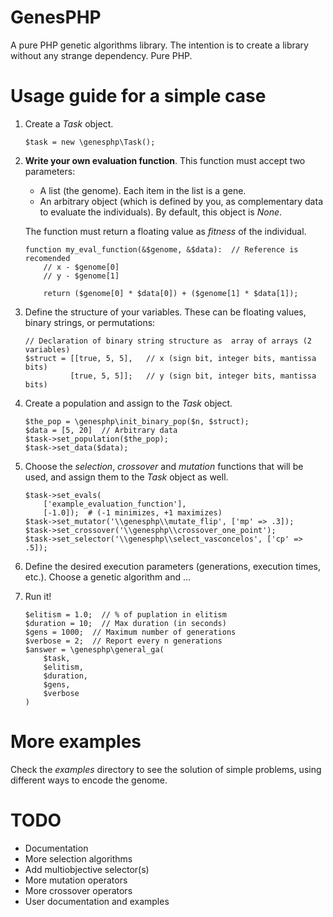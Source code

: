 # GenesPHP

A pure PHP genetic algorithms library. The intention is to create a library
without any strange dependency. Pure PHP.

# Usage guide for a simple case

1. Create a *Task* object.

    ```
    $task = new \genesphp\Task();
    ```

2. **Write your own evaluation function**. This function must accept two
   parameters:
   * A list (the genome). Each item in the list is a gene.
   * An arbitrary object (which is defined by you, as complementary data to
     evaluate the individuals). By default, this object is *None*.

   The function must return a floating value as *fitness* of the individual.

   ```
   function my_eval_function(&$genome, &$data):  // Reference is recomended
       // x - $genome[0]
       // y - $genome[1]

       return ($genome[0] * $data[0]) + ($genome[1] * $data[1]);
   ```

3. Define the structure of your variables. These can be floating values, binary
   strings, or permutations:
   ```
   // Declaration of binary string structure as  array of arrays (2 variables)
   $struct = [[true, 5, 5],   // x (sign bit, integer bits, mantissa bits)
             [true, 5, 5]];   // y (sign bit, integer bits, mantissa bits)
   ```

4. Create a population and assign to the *Task* object.

   ```
   $the_pop = \genesphp\init_binary_pop($n, $struct);
   $data = [5, 20]  // Arbitrary data
   $task->set_population($the_pop);
   $task->set_data($data);
   ```

5. Choose the *selection*, *crossover* and *mutation* functions that will be
   used, and assign them to the *Task* object as well.

   ```
   $task->set_evals(
       ['example_evaluation_function'],
       [-1.0]);  # (-1 minimizes, +1 maximizes)
   $task->set_mutator('\\genesphp\\mutate_flip', ['mp' => .3]);
   $task->set_crossover('\\genesphp\\crossover_one_point');
   $task->set_selector('\\genesphp\\select_vasconcelos', ['cp' => .5]);
   ```

6. Define the desired execution parameters (generations, execution times, etc.).
   Choose a genetic algorithm and ...

7. Run it!

   ```
   $elitism = 1.0;  // % of puplation in elitism
   $duration = 10;  // Max duration (in seconds)
   $gens = 1000;  // Maximum number of generations
   $verbose = 2;  // Report every n generations
   $answer = \genesphp\general_ga(
       $task,
       $elitism,
       $duration,
       $gens,
       $verbose
   )
   ```

# More examples

Check the *examples* directory to see the solution of simple problems, using
different ways to encode the genome.

# TODO

- Documentation
- More selection algorithms
- Add multiobjective selector(s)
- More mutation operators
- More crossover operators
- User documentation and examples
